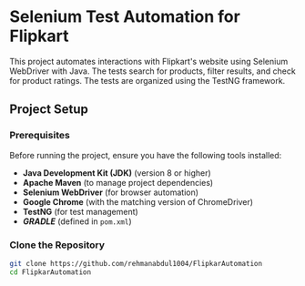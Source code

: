 # Selenium Test Automation for Flipkart

This project automates interactions with Flipkart's website using Selenium WebDriver with Java. The tests search for products, filter results, and check for product ratings. The tests are organized using the TestNG framework.

## Project Setup

### Prerequisites

Before running the project, ensure you have the following tools installed:

- **Java Development Kit (JDK)** (version 8 or higher)
- **Apache Maven** (to manage project dependencies)
- **Selenium WebDriver** (for browser automation)
- **Google Chrome** (with the matching version of ChromeDriver)
- **TestNG** (for test management)
- **_GRADLE_** (defined in `pom.xml`)

### Clone the Repository

```bash
git clone https://github.com/rehmanabdul1004/FlipkarAutomation
cd FlipkarAutomation
```
